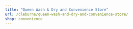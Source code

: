 ```yaml
---
title: "Queen Wash & Dry and Convenience Store"
url: /cleburne/queen-wash-and-dry-and-convenience-store/
shop: convenience
---
```

